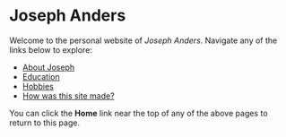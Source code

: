 **Joseph Anders**
=====================

Welcome to the personal website of *Joseph Anders*.
Navigate any of the links below to explore:

* [About Joseph](https://github.com/JosephAnders4/Midterm-project/blob/cedc6ec97d2b2693ec9f73cfadc528f0fbd72944/aboutme.md)
* [Education](https://github.com/JosephAnders4/Midterm-project/blob/483bc2e60ef5cb4f4facd03f5ceb1518b667bef3/education.md)
* [Hobbies](https://github.com/JosephAnders4/Midterm-project/blob/28c9eaaf717ec811d6aa2b1df1b6eff24d2dfbc5/hobbies.md)
* [How was this site made?](https://github.com/JosephAnders4/Midterm-project/blob/28c9eaaf717ec811d6aa2b1df1b6eff24d2dfbc5/howto.md)

You can click the **Home** link near the top of any of the above pages to return to this page.
